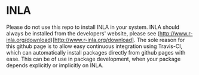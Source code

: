 # INLA

Please do not use this repo to install INLA in your system. INLA should always be installed from the developers' website, please see (http://www.r-inla.org/download)[http://www.r-inla.org/download]. The sole reason for this github page is to allow easy continuous integration using Travis-CI, which can automatically install packages directly from github pages with ease. This can be of use in package development, when your package depends explicitly or implicitly on INLA.
